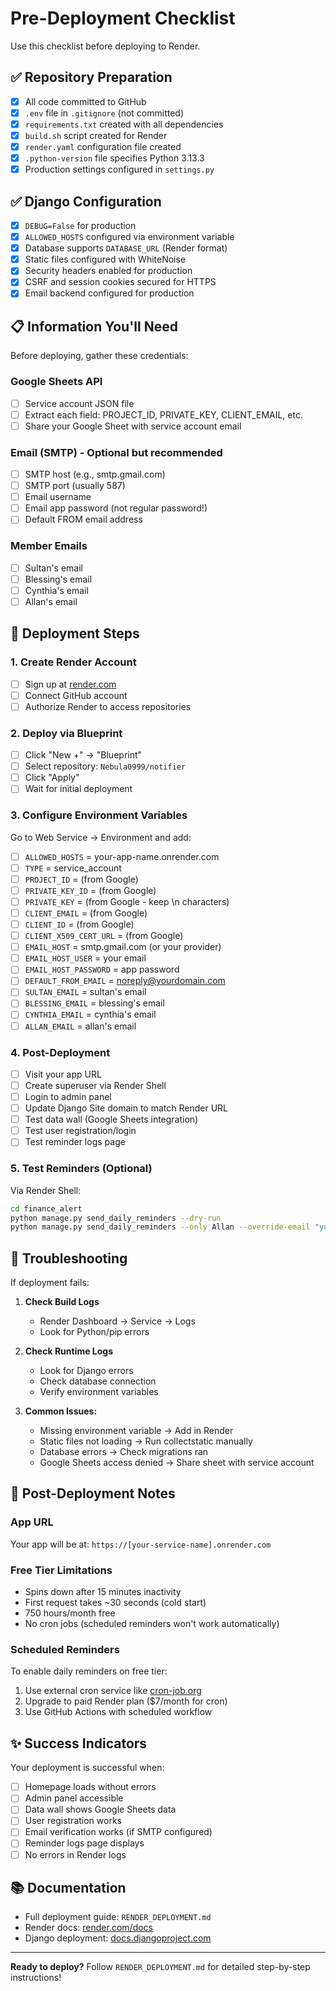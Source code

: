 # Pre-Deployment Checklist

Use this checklist before deploying to Render.

## ✅ Repository Preparation

- [x] All code committed to GitHub
- [x] `.env` file in `.gitignore` (not committed)
- [x] `requirements.txt` created with all dependencies
- [x] `build.sh` script created for Render
- [x] `render.yaml` configuration file created
- [x] `.python-version` file specifies Python 3.13.3
- [x] Production settings configured in `settings.py`

## ✅ Django Configuration

- [x] `DEBUG=False` for production
- [x] `ALLOWED_HOSTS` configured via environment variable
- [x] Database supports `DATABASE_URL` (Render format)
- [x] Static files configured with WhiteNoise
- [x] Security headers enabled for production
- [x] CSRF and session cookies secured for HTTPS
- [x] Email backend configured for production

## 📋 Information You'll Need

Before deploying, gather these credentials:

### Google Sheets API
- [ ] Service account JSON file
- [ ] Extract each field: PROJECT_ID, PRIVATE_KEY, CLIENT_EMAIL, etc.
- [ ] Share your Google Sheet with service account email

### Email (SMTP) - Optional but recommended
- [ ] SMTP host (e.g., smtp.gmail.com)
- [ ] SMTP port (usually 587)
- [ ] Email username
- [ ] Email app password (not regular password!)
- [ ] Default FROM email address

### Member Emails
- [ ] Sultan's email
- [ ] Blessing's email
- [ ] Cynthia's email
- [ ] Allan's email

## 🚀 Deployment Steps

### 1. Create Render Account
- [ ] Sign up at [render.com](https://render.com)
- [ ] Connect GitHub account
- [ ] Authorize Render to access repositories

### 2. Deploy via Blueprint
- [ ] Click "New +" → "Blueprint"
- [ ] Select repository: `Nebula0999/notifier`
- [ ] Click "Apply"
- [ ] Wait for initial deployment

### 3. Configure Environment Variables
Go to Web Service → Environment and add:

- [ ] `ALLOWED_HOSTS` = your-app-name.onrender.com
- [ ] `TYPE` = service_account
- [ ] `PROJECT_ID` = (from Google)
- [ ] `PRIVATE_KEY_ID` = (from Google)
- [ ] `PRIVATE_KEY` = (from Google - keep \n characters)
- [ ] `CLIENT_EMAIL` = (from Google)
- [ ] `CLIENT_ID` = (from Google)
- [ ] `CLIENT_X509_CERT_URL` = (from Google)
- [ ] `EMAIL_HOST` = smtp.gmail.com (or your provider)
- [ ] `EMAIL_HOST_USER` = your email
- [ ] `EMAIL_HOST_PASSWORD` = app password
- [ ] `DEFAULT_FROM_EMAIL` = noreply@yourdomain.com
- [ ] `SULTAN_EMAIL` = sultan's email
- [ ] `BLESSING_EMAIL` = blessing's email
- [ ] `CYNTHIA_EMAIL` = cynthia's email
- [ ] `ALLAN_EMAIL` = allan's email

### 4. Post-Deployment
- [ ] Visit your app URL
- [ ] Create superuser via Render Shell
- [ ] Login to admin panel
- [ ] Update Django Site domain to match Render URL
- [ ] Test data wall (Google Sheets integration)
- [ ] Test user registration/login
- [ ] Test reminder logs page

### 5. Test Reminders (Optional)
Via Render Shell:
```bash
cd finance_alert
python manage.py send_daily_reminders --dry-run
python manage.py send_daily_reminders --only Allan --override-email "your@email.com"
```

## 🐛 Troubleshooting

If deployment fails:

1. **Check Build Logs**
   - Render Dashboard → Service → Logs
   - Look for Python/pip errors
   
2. **Check Runtime Logs**
   - Look for Django errors
   - Check database connection
   - Verify environment variables

3. **Common Issues:**
   - Missing environment variable → Add in Render
   - Static files not loading → Run collectstatic manually
   - Database errors → Check migrations ran
   - Google Sheets access denied → Share sheet with service account

## 📝 Post-Deployment Notes

### App URL
Your app will be at: `https://[your-service-name].onrender.com`

### Free Tier Limitations
- Spins down after 15 minutes inactivity
- First request takes ~30 seconds (cold start)
- 750 hours/month free
- No cron jobs (scheduled reminders won't work automatically)

### Scheduled Reminders
To enable daily reminders on free tier:
1. Use external cron service like [cron-job.org](https://cron-job.org)
2. Upgrade to paid Render plan ($7/month for cron)
3. Use GitHub Actions with scheduled workflow

## ✨ Success Indicators

Your deployment is successful when:
- [ ] Homepage loads without errors
- [ ] Admin panel accessible
- [ ] Data wall shows Google Sheets data
- [ ] User registration works
- [ ] Email verification works (if SMTP configured)
- [ ] Reminder logs page displays
- [ ] No errors in Render logs

## 📚 Documentation

- Full deployment guide: `RENDER_DEPLOYMENT.md`
- Render docs: [render.com/docs](https://render.com/docs)
- Django deployment: [docs.djangoproject.com](https://docs.djangoproject.com/en/5.1/howto/deployment/)

---

**Ready to deploy?** Follow `RENDER_DEPLOYMENT.md` for detailed step-by-step instructions!

